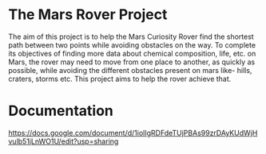 # The Mars Rover Project
<script type="text/javascript" src="Javascript files/Passing through a checkpoint/scriptCheckpoints.js"></script>
The aim of this project is to help the Mars Curiosity Rover find the shortest path between two points while avoiding obstacles on the way. To complete its objectives of finding more data about chemical composition, life, etc. on Mars, the rover may need to move from one place to another, as quickly as possible, while avoiding the different obstacles present on mars like- hills, craters, storms etc. This project aims to help the rover achieve that. 

# Documentation
https://docs.google.com/document/d/1iolIgRDFdeTUjPBAs99zrDAyKUdWjHvulb51jLnWO1U/edit?usp=sharing
